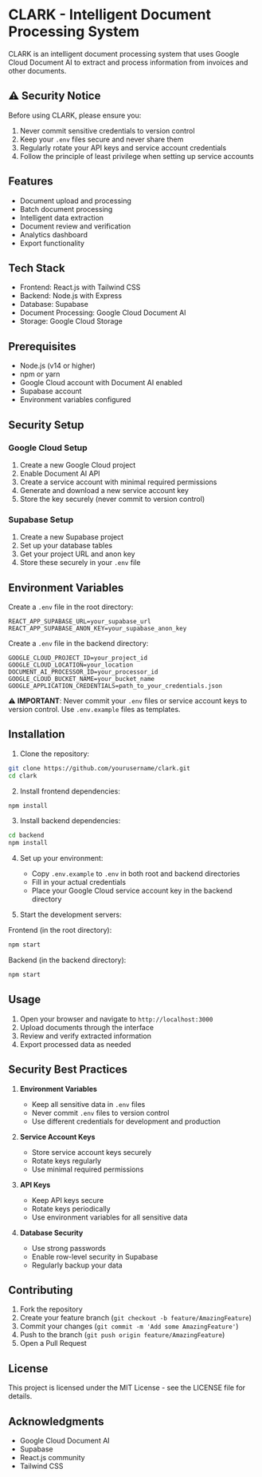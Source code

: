 # CLARK - Intelligent Document Processing System

CLARK is an intelligent document processing system that uses Google Cloud Document AI to extract and process information from invoices and other documents.

## ⚠️ Security Notice

Before using CLARK, please ensure you:
1. Never commit sensitive credentials to version control
2. Keep your `.env` files secure and never share them
3. Regularly rotate your API keys and service account credentials
4. Follow the principle of least privilege when setting up service accounts

## Features

- Document upload and processing
- Batch document processing
- Intelligent data extraction
- Document review and verification
- Analytics dashboard
- Export functionality

## Tech Stack

- Frontend: React.js with Tailwind CSS
- Backend: Node.js with Express
- Database: Supabase
- Document Processing: Google Cloud Document AI
- Storage: Google Cloud Storage

## Prerequisites

- Node.js (v14 or higher)
- npm or yarn
- Google Cloud account with Document AI enabled
- Supabase account
- Environment variables configured

## Security Setup

### Google Cloud Setup
1. Create a new Google Cloud project
2. Enable Document AI API
3. Create a service account with minimal required permissions
4. Generate and download a new service account key
5. Store the key securely (never commit to version control)

### Supabase Setup
1. Create a new Supabase project
2. Set up your database tables
3. Get your project URL and anon key
4. Store these securely in your `.env` file

## Environment Variables

Create a `.env` file in the root directory:

```env
REACT_APP_SUPABASE_URL=your_supabase_url
REACT_APP_SUPABASE_ANON_KEY=your_supabase_anon_key
```

Create a `.env` file in the backend directory:

```env
GOOGLE_CLOUD_PROJECT_ID=your_project_id
GOOGLE_CLOUD_LOCATION=your_location
DOCUMENT_AI_PROCESSOR_ID=your_processor_id
GOOGLE_CLOUD_BUCKET_NAME=your_bucket_name
GOOGLE_APPLICATION_CREDENTIALS=path_to_your_credentials.json
```

⚠️ **IMPORTANT**: Never commit your `.env` files or service account keys to version control. Use `.env.example` files as templates.

## Installation

1. Clone the repository:
```bash
git clone https://github.com/yourusername/clark.git
cd clark
```

2. Install frontend dependencies:
```bash
npm install
```

3. Install backend dependencies:
```bash
cd backend
npm install
```

4. Set up your environment:
   - Copy `.env.example` to `.env` in both root and backend directories
   - Fill in your actual credentials
   - Place your Google Cloud service account key in the backend directory

5. Start the development servers:

Frontend (in the root directory):
```bash
npm start
```

Backend (in the backend directory):
```bash
npm start
```

## Usage

1. Open your browser and navigate to `http://localhost:3000`
2. Upload documents through the interface
3. Review and verify extracted information
4. Export processed data as needed

## Security Best Practices

1. **Environment Variables**
   - Keep all sensitive data in `.env` files
   - Never commit `.env` files to version control
   - Use different credentials for development and production

2. **Service Account Keys**
   - Store service account keys securely
   - Rotate keys regularly
   - Use minimal required permissions

3. **API Keys**
   - Keep API keys secure
   - Rotate keys periodically
   - Use environment variables for all sensitive data

4. **Database Security**
   - Use strong passwords
   - Enable row-level security in Supabase
   - Regularly backup your data

## Contributing

1. Fork the repository
2. Create your feature branch (`git checkout -b feature/AmazingFeature`)
3. Commit your changes (`git commit -m 'Add some AmazingFeature'`)
4. Push to the branch (`git push origin feature/AmazingFeature`)
5. Open a Pull Request

## License

This project is licensed under the MIT License - see the LICENSE file for details.

## Acknowledgments

- Google Cloud Document AI
- Supabase
- React.js community
- Tailwind CSS
